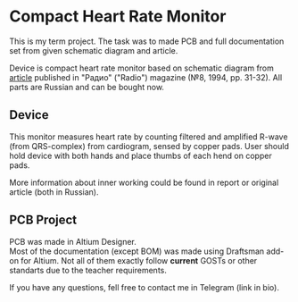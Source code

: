 # Compact Heart Rate Monitor

This is my term project. The task was to made PCB and full documentation set from given schematic diagram and article.

Device is compact heart rate monitor based on schematic diagram from [article](http://archive.radio.ru/web/1994/08/031/) published in "Радио" ("Radio") magazine (№8, 1994, pp. 31-32). All parts are Russian and can be bought now.

## Device

This monitor measures heart rate by counting filtered and amplified R-wave (from QRS-complex) from cardiogram, sensed by copper pads.
User should hold device with both hands and place thumbs of each hend on copper pads.

More information about inner working could be found in report or original article (both in Russian).

## PCB Project

PCB was made in Altium Designer.  
Most of the documentation (except BOM) was made using Draftsman add-on for Altium. Not all of them exactly follow **current** GOSTs or other standarts due to the teacher requirements.

If you have any questions, fell free to contact me in Telegram (link in bio).
